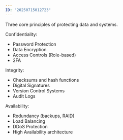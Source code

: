 ```yaml
---
ID: "20250715012723"
---
```

Three core principles of protecting data and systems.

Confidentiality:
- Password Protection
- Data Encryption
- Access Controls (Role-based)
- 2FA

Integrity:
- Checksums and hash functions
- Digital Signatures
- Version Control Systems
- Audit Logs

Availability:
- Redundancy (backups, RAID)
- Load Balancing
- DDoS Protection
- High Availability architecture

